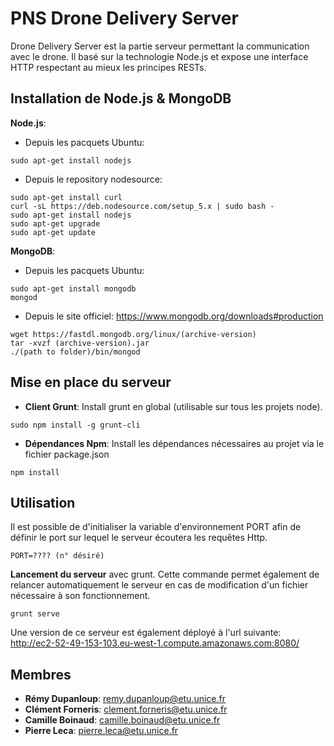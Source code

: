 PNS Drone Delivery Server
=========================

Drone Delivery Server est la partie serveur permettant la communication avec le drone.
Il basé sur la technologie Node.js et expose une interface HTTP respectant au mieux les principes
RESTs.

## Installation de Node.js & MongoDB

**Node.js**:
  - Depuis les pacquets Ubuntu:
```
sudo apt-get install nodejs
```
  - Depuis le repository nodesource:
```
sudo apt-get install curl
curl -sL https://deb.nodesource.com/setup_5.x | sudo bash -
sudo apt-get install nodejs
sudo apt-get upgrade
sudo apt-get update
```

**MongoDB**:
  - Depuis les pacquets Ubuntu:
```
sudo apt-get install mongodb
mongod
```

  - Depuis le site officiel:
https://www.mongodb.org/downloads#production
```
wget https://fastdl.mongodb.org/linux/(archive-version)
tar -xvzf (archive-version).jar
./(path to folder)/bin/mongod
```

## Mise en place du serveur

* **Client Grunt**: Install grunt en global (utilisable sur tous les
projets node).
```
sudo npm install -g grunt-cli
```

* **Dépendances Npm**: Install les dépendances nécessaires au projet via le
fichier package.json
```
npm install
```

## Utilisation

Il est possible de d'initialiser la variable d'environnement PORT afin de définir
le port sur lequel le serveur écoutera les requêtes Http.
```
PORT=???? (n° désiré)
```

**Lancement du serveur** avec grunt. Cette commande permet également de relancer
automatiquement le serveur en cas de modification d'un fichier nécessaire à son
fonctionnement.
```
grunt serve
```

Une version de ce serveur est également déployé à l'url suivante:</br>
http://ec2-52-49-153-103.eu-west-1.compute.amazonaws.com:8080/

## Membres

* **Rémy Dupanloup**: remy.dupanloup@etu.unice.fr
* **Clément Forneris**: clement.forneris@etu.unice.fr
* **Camille Boinaud**: camille.boinaud@etu.unice.fr
* **Pierre Leca**: pierre.leca@etu.unice.fr
